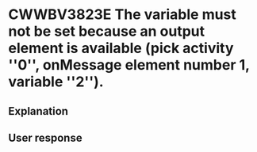 # CWWBV3823E The variable must not be set because an output element is available (pick activity ''0'', onMessage element number 1, variable ''2'').

## Explanation

## User response